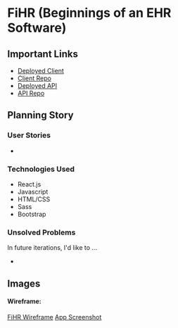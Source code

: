 # FiHR (Beginnings of an EHR Software)



## Important Links

- [Deployed Client](https://fionabeatricewong.github.io/fihr-client)
- [Client Repo](https://github.com/fionabeatricewong/fihr-client)
- [Deployed API]()
- [API Repo](https://github.com/fionabeatricewong/fihr-api)

## Planning Story



### User Stories

-

### Technologies Used

- React.js
- Javascript
- HTML/CSS
- Sass
- Bootstrap

### Unsolved Problems

In future iterations, I'd like to ...

-

## Images

#### Wireframe:
[FiHR Wireframe](https://imgur.com/ULWHQif)
[App Screenshot](.png)
